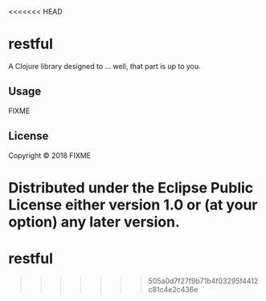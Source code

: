 <<<<<<< HEAD
# restful

A Clojure library designed to ... well, that part is up to you.

## Usage

FIXME

## License

Copyright © 2018 FIXME

Distributed under the Eclipse Public License either version 1.0 or (at
your option) any later version.
=======
# restful
>>>>>>> 505a0d7f27f9b71b4f03295f4412c81c4e2c436e
